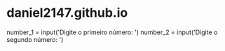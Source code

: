 # daniel2147.github.io
number_1 = input('Digite o primeiro número: ')
number_2 = input('Digite o segundo número: ')

